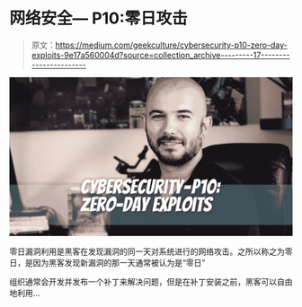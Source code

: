 # 网络安全— P10:零日攻击

> 原文：<https://medium.com/geekculture/cybersecurity-p10-zero-day-exploits-9e17a560004d?source=collection_archive---------17----------------------->

![](img/c78677f335c2a9d0adbde2a625f3bdb6.png)

零日漏洞利用是黑客在发现漏洞的同一天对系统进行的网络攻击。之所以称之为零日，是因为黑客发现新漏洞的那一天通常被认为是“零日”

组织通常会开发并发布一个补丁来解决问题，但是在补丁安装之前，黑客可以自由地利用…